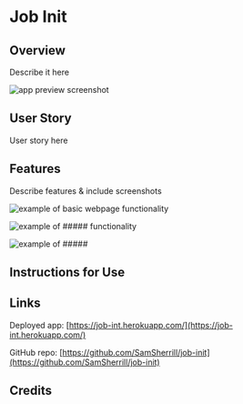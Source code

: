 # Job Init

## Overview

Describe it here

![app preview screenshot](#)

## User Story

User story here

## Features

Describe features & include screenshots

![example of basic webpage functionality](#)

![example of ##### functionality](#)

![example of #####](#)

## Instructions for Use



## Links

Deployed app: [https://job-int.herokuapp.com/](https://job-int.herokuapp.com/)

GitHub repo: [https://github.com/SamSherrill/job-init](https://github.com/SamSherrill/job-init)

## Credits

